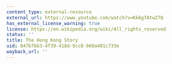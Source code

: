 ```yaml
---
content_type: external-resource
external_url: https://www.youtube.com/watch?v=Kk6gfAtwZ7Q
has_external_license_warning: true
license: https://en.wikipedia.org/wiki/All_rights_reserved
status: ''
title: The Hong Kong Story
uid: 847b7bb3-4f39-418d-9cc8-b60a401c733e
wayback_url: ''
---
```

